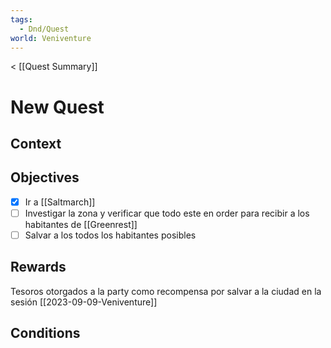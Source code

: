 ```yaml
---
tags:
  - Dnd/Quest
world: Veniventure
---
```

< [[Quest Summary]]
# New Quest

## Context



## Objectives

- [x] Ir a [[Saltmarch]]
- [ ] Investigar la zona y verificar que todo este en order para recibir a los habitantes de [[Greenrest]]
- [ ] Salvar a los todos los habitantes posibles

## Rewards

Tesoros otorgados a la party como recompensa por salvar a la ciudad en la sesión [[2023-09-09-Veniventure]]

## Conditions



